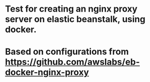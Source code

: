 # Test for creating an nginx proxy server on elastic beanstalk, using docker.

# Based on configurations from https://github.com/awslabs/eb-docker-nginx-proxy

